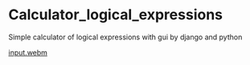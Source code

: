 # Calculator_logical_expressions
Simple calculator of logical expressions with gui by django and python


[input.webm](https://github.com/michaelk77/Calculator_logical_expressions/assets/93709232/adbebf22-fa3e-4086-bf22-66add537976b)
